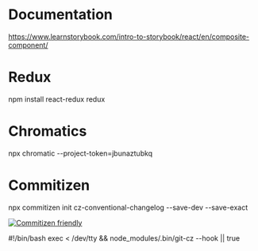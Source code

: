 # Documentation
https://www.learnstorybook.com/intro-to-storybook/react/en/composite-component/

# Redux
npm install react-redux redux

# Chromatics
npx chromatic --project-token=jbunaztubkq

# Commitizen
npx commitizen init cz-conventional-changelog --save-dev --save-exact

[![Commitizen friendly](https://img.shields.io/badge/commitizen-friendly-brightgreen.svg)](http://commitizen.github.io/cz-cli/)

#!/bin/bash
exec < /dev/tty && node_modules/.bin/git-cz --hook || true